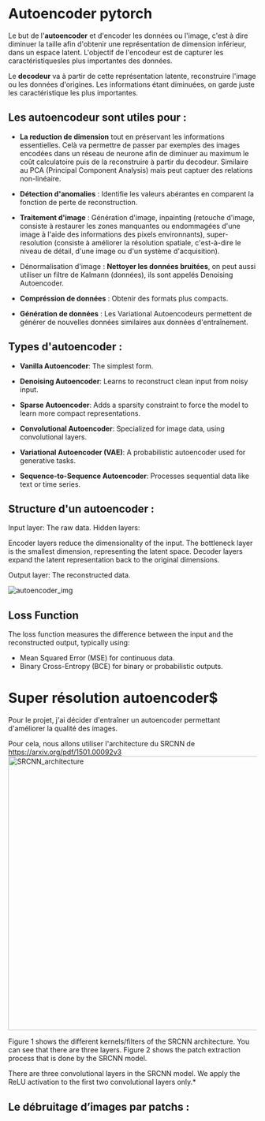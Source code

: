 # Autoencoder pytorch

Le but de l'**autoencoder** et d'encoder les données ou l'image, c'est à dire diminuer la taille afin d'obtenir une représentation de dimension inférieur, dans un espace latent.
L'objectif de l'encodeur est de capturer les caractéristiquesles plus importantes des données.

Le **decodeur** va à partir de cette représentation latente, reconstruire l'image ou les données d'origines.
Les informations étant diminuées, on garde juste les caractéristique les plus importantes.

## Les autoencodeur sont utiles pour :
- **La reduction de dimension** tout en préservant les informations essentielles.
  Celà va permettre de passer par exemples des images encodées dans un réseau de neurone afin de diminuer au        maximum le coût calculatoire puis de la reconstruire à partir du decodeur.
  Similaire au PCA (Principal Component Analysis) mais peut captuer des relations non-linéaire.
  
- **Détection d'anomalies** : Identifie les valeurs abérantes en comparent la fonction de perte de reconstruction.

- **Traitement d'image** : Génération d'image, inpainting (retouche d'image, consiste à restaurer les zones         manquantes ou endommagées d'une image à l'aide des informations des pixels environnants), super-resolution        (consiste à améliorer la résolution spatiale, c'est-à-dire le niveau de détail, d'une image ou d'un système       d'acquisition).

- Dénormalisation d'image : **Nettoyer les données bruitées**, on peut aussi utiliser un filtre de Kalmann          (données), ils sont appelés Denoising Autoencoder. 

-  **Compréssion de données** : Obtenir des formats plus compacts.

-  **Génération de données** : Les Variational Autoencodeurs permettent de générer de nouvelles données              similaires aux données d'entraînement.


## Types d'autoencoder :
- **Vanilla Autoencoder**: The simplest form.

- **Denoising Autoencoder**: Learns to reconstruct clean input from noisy input.

- **Sparse Autoencoder**: Adds a sparsity constraint to force the model to learn more compact representations.

- **Convolutional Autoencoder**: Specialized for image data, using convolutional layers.

- **Variational Autoencoder (VAE)**: A probabilistic autoencoder used for generative tasks.

- **Sequence-to-Sequence Autoencoder**: Processes sequential data like text or time series.


## Structure d'un autoencoder :

Input layer: The raw data.
Hidden layers:

  Encoder layers reduce the dimensionality of the input.
  The bottleneck layer is the smallest dimension, representing the latent space.
  Decoder layers expand the latent representation back to the original dimensions.

Output layer: The reconstructed data.

![autoencoder_img](https://github.com/user-attachments/assets/560da686-c524-4d8c-95ff-91d178e3e715)
 
## Loss Function
The loss function measures the difference between the input and the reconstructed output, typically using:

- Mean Squared Error (MSE) for continuous data.
- Binary Cross-Entropy (BCE) for binary or probabilistic outputs.

# Super résolution autoencoder$
Pour le projet, j'ai décider d'entraîner un autoencoder permettant d'améliorer la qualité des images.

Pour cela, nous allons utiliser l'architecture du SRCNN de https://arxiv.org/pdf/1501.00092v3
<img width="556" alt="SRCNN_architecture" src="https://github.com/user-attachments/assets/2523e7cf-8cf7-469a-9801-2450c8baf1b8" />

Figure 1 shows the different kernels/filters of the SRCNN architecture. You can see that there are three layers.
Figure 2 shows the patch extraction process that is done by the SRCNN model.

There are three convolutional layers in the SRCNN model. We apply the ReLU activation to the first two convolutional layers only.*

## Le débruitage d’images par patchs :









